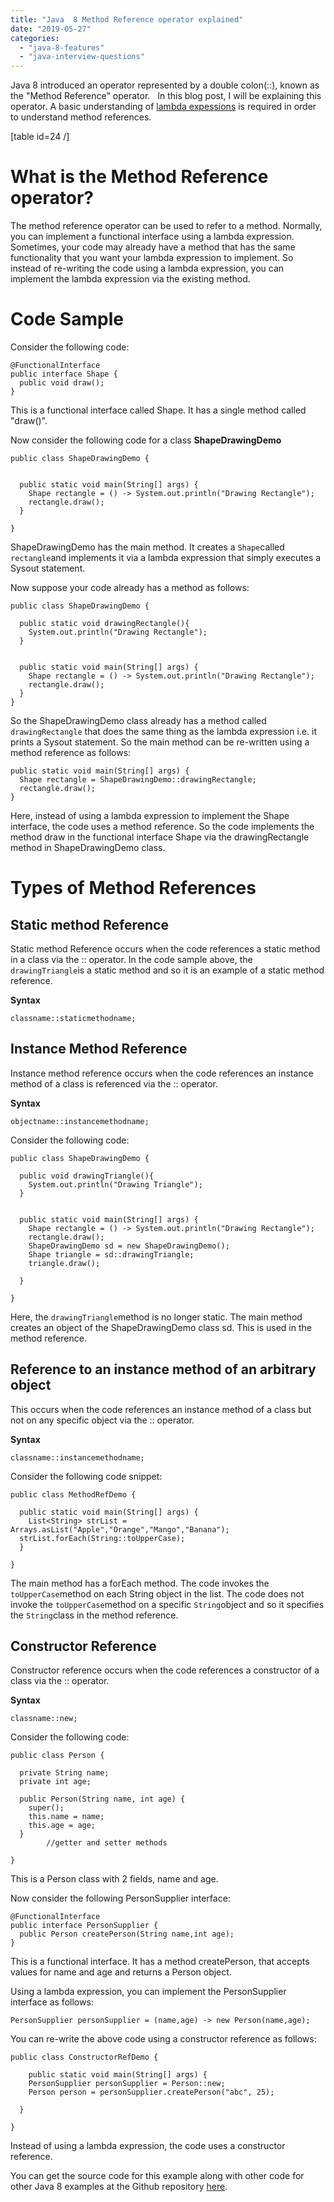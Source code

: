 ```yaml
---
title: "Java  8 Method Reference operator explained"
date: "2019-05-27"
categories: 
  - "java-8-features"
  - "java-interview-questions"
---
```


Java 8 introduced an operator represented by a double colon(::), known as the "Method Reference" operator.   In this blog post, I will be explaining this operator. A basic understanding of [lambda expessions](https://learnjava.co.in/java-8-lambda-expressions-explained/) is required in order to understand method references.

\[table id=24 /\]

# What is the Method Reference operator?

The method reference operator can be used to refer to a method. Normally, you can implement a functional interface using a lambda expression. Sometimes, your code may already have a method that has the same functionality that you want your lambda expression to implement. So instead of re-writing the code using a lambda expression, you can implement the lambda expression via the existing method.

# Code Sample

Consider the following code:

```
@FunctionalInterface
public interface Shape {
  public void draw();
}

```

This is a functional interface called Shape. It has a single method called "draw()".

Now consider the following code for a class **ShapeDrawingDemo**

```
public class ShapeDrawingDemo {


  public static void main(String[] args) {
    Shape rectangle = () -> System.out.println("Drawing Rectangle");
    rectangle.draw();
  }

}

```

ShapeDrawingDemo has the main method. It creates a `Shape`called `rectangle`and implements it via a lambda expression that simply executes a Sysout statement.

Now suppose your code already has a method as follows:

```
public class ShapeDrawingDemo {
  
  public static void drawingRectangle(){
    System.out.println("Drawing Rectangle");
  }
  

  public static void main(String[] args) {
    Shape rectangle = () -> System.out.println("Drawing Rectangle");
    rectangle.draw();
  }
}
```

So the ShapeDrawingDemo class already has a method called `drawingRectangle` that does the same thing as the lambda expression i.e. it prints a Sysout statement. So the main method can be re-written using a method reference as follows:

```
public static void main(String[] args) {
  Shape rectangle = ShapeDrawingDemo::drawingRectangle;
  rectangle.draw();
}
```

Here, instead of using a lambda expression to implement the Shape interface, the code uses a method reference. So the code implements the method draw in the functional interface Shape via the drawingRectangle method in ShapeDrawingDemo class.

# Types of Method References

## Static method Reference

Static method Reference occurs when the code references a static method in a class via the :: operator. In the code sample above, the `drawingTriangle`is a static method and so it is an example of a static method reference.

**Syntax**

`classname::staticmethodname;`

## Instance Method Reference

Instance method reference occurs when the code references an instance method of a class is referenced via the :: operator.

**Syntax**

`objectname::instancemethodname;`

Consider the following code:

```
public class ShapeDrawingDemo {
  
  public void drawingTriangle(){
    System.out.println("Drawing Triangle");
  }
  

  public static void main(String[] args) {
    Shape rectangle = () -> System.out.println("Drawing Rectangle");
    rectangle.draw();
    ShapeDrawingDemo sd = new ShapeDrawingDemo();
    Shape triangle = sd::drawingTriangle;
    triangle.draw();

  }

}
```

Here, the `drawingTriangle`method is no longer static. The main method creates an object of the ShapeDrawingDemo class sd. This is used in the method reference.

## Reference to an instance method of an arbitrary object

This occurs when the code references an instance method of a class but not on any specific object via the :: operator.

**Syntax**

`classname::instancemethodname;`

Consider the following code snippet:

```
public class MethodRefDemo {

  public static void main(String[] args) {
    List<String> strList = Arrays.asList("Apple","Orange","Mango","Banana");
  strList.forEach(String::toUpperCase);
  }

}
```

The main method has a forEach method. The code invokes the `toUpperCase`method on each String object in the list. The code does not invoke the `toUpperCase`method on a specific `String`object and so it specifies the `String`class in the method reference.

## Constructor Reference

Constructor reference occurs when the code references a constructor of a class via the :: operator.

**Syntax**

`classname::new;`

Consider the following code:

```
public class Person {
  
  private String name;
  private int age;
  
  public Person(String name, int age) {
    super();
    this.name = name;
    this.age = age;
  }
        //getter and setter methods

}
```

This is a Person class with 2 fields, name and age.

Now consider the following PersonSupplier interface:

```
@FunctionalInterface
public interface PersonSupplier {
  public Person createPerson(String name,int age);
}
```

This is a functional interface. It has a method createPerson, that accepts values for name and age and returns a Person object.

Using a lambda expression, you can implement the PersonSupplier interface as follows:

```
PersonSupplier personSupplier = (name,age) -> new Person(name,age);
```

You can re-write the above code using a constructor reference as follows:

```
public class ConstructorRefDemo {
  
    public static void main(String[] args) {
    PersonSupplier personSupplier = Person::new;
    Person person = personSupplier.createPerson("abc", 25);
    
  }

}
```

Instead of using a lambda expression, the code uses a constructor reference.

You can get the source code for this example along with other code for other Java 8 examples at the Github repository [here](https://github.com/learnjavawithreshma/Java8Demo).

